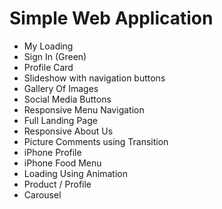 # Simple Web Application

- My Loading
- Sign In (Green)
- Profile Card
- Slideshow with navigation buttons
- Gallery Of Images
- Social Media Buttons
- Responsive Menu Navigation
- Full Landing Page
- Responsive About Us
- Picture Comments using Transition
- iPhone Profile
- iPhone Food Menu
- Loading Using Animation
- Product / Profile
- Carousel
